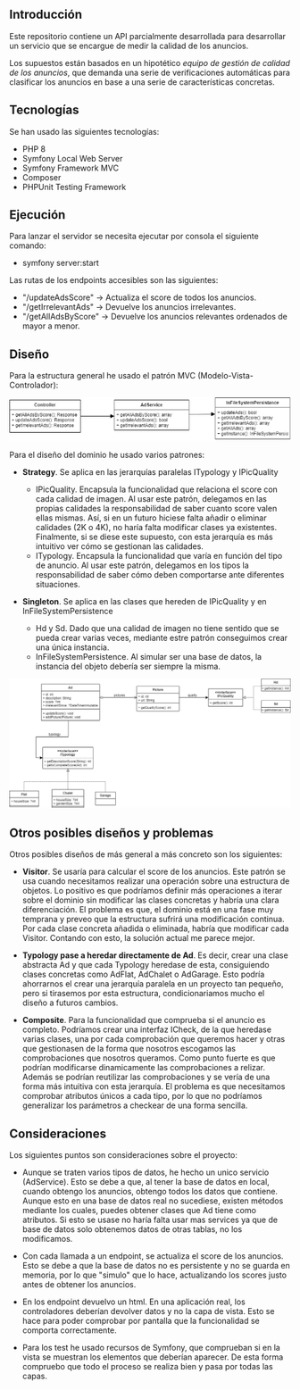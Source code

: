 ## Introducción

Este repositorio contiene un API parcialmente desarrollada para desarrollar un servicio que se encargue de medir la calidad de los anuncios.

Los supuestos están basados en un hipotético *equipo de gestión de calidad de los anuncios*, que demanda una serie de verificaciones automáticas para clasificar los anuncios en base a una serie de características concretas.

## Tecnologías

Se han usado las siguientes tecnologías:

* PHP 8
* Symfony Local Web Server
* Symfony Framework MVC
* Composer
* PHPUnit Testing Framework

## Ejecución

Para lanzar el servidor se necesita ejecutar por consola el siguiente comando:

* symfony server:start

Las rutas de los endpoints accesibles son las siguientes:
* "/updateAdsScore" -> Actualiza el score de todos los anuncios.
* "/getIrrelevantAds" -> Devuelve los anuncios irrelevantes.
* "/getAllAdsByScore" -> Devuelve los anuncios relevantes ordenados de mayor a menor.

## Diseño

Para la estructura general he usado el patrón MVC (Modelo-Vista-Controlador):

![Alt text](img/Estructura.png "Estructura")

Para el diseño del dominio he usado varios patrones:

* **Strategy**. Se aplica en las jerarquías paralelas ITypology y IPicQuality
  - IPicQuality. Encapsula la funcionalidad que relaciona el score con cada calidad de imagen. Al usar este patrón, delegamos en las propias calidades la responsabilidad de saber cuanto score valen ellas mismas. Así, si en un futuro hiciese falta añadir o eliminar calidades  (2K o 4K), no haría falta modificar clases ya existentes. Finalmente, si se diese este supuesto, con esta jerarquía es más intuitivo ver cómo se gestionan las calidades.
  - ITypology. Encapsula la funcionalidad que varía en función del tipo de anuncio. Al usar este patrón, delegamos en los tipos la responsabilidad de saber cómo deben comportarse ante diferentes situaciones.  

* **Singleton**. Se aplica en las clases que hereden de IPicQuality y en InFileSystemPersistence
  - Hd y Sd. Dado que una calidad de imagen no tiene sentido que se pueda crear varias veces, mediante estre patrón conseguimos crear una única instancia.
  - InFileSystemPersistence. Al simular ser una base de datos, la instancia del objeto debería ser siempre la misma.

![Alt text](img/Dominio.png "Diseño")


## Otros posibles diseños y problemas

Otros posibles diseños de más general a más concreto son los siguientes:

* **Visitor**. Se usaría para calcular el score de los anuncios. Este patrón se usa cuando necesitamos realizar una operación sobre una estructura de objetos. Lo positivo es que podríamos definir más operaciones a iterar sobre el dominio sin modificar las clases concretas y habría una clara diferenciación. El problema es que, el dominio está en una fase muy temprana y preveo que la estructura sufrirá una modificación continua. Por cada clase concreta añadida o eliminada, habría que modificar cada Visitor. Contando con esto, la solución actual me parece mejor.

* **Typology pase a heredar directamente de Ad**. Es decir, crear una clase abstracta Ad y que cada Typology heredase de esta, consiguiendo clases concretas como AdFlat, AdChalet o AdGarage. Esto podría ahorrarnos el crear una jerarquía paralela en un proyecto tan pequeño, pero si tirasemos por esta estructura, condicionariamos mucho el diseño a futuros cambios. 

* **Composite**. Para la funcionalidad que comprueba si el anuncio es completo. Podríamos crear una interfaz ICheck, de la que heredase varias clases, una por cada comprobación que queremos hacer y otras que gestionasen de la forma que nosotros escogamos las comprobaciones que nosotros queramos. Como punto fuerte es que podrían modificarse dinamicamente las comprobaciones a relizar. Además se podrían reutilizar las comprobaciones y se vería de una forma más intuitiva con esta jerarquía. El problema es que necesitamos comprobar atributos únicos a cada tipo, por lo que no podríamos generalizar los parámetros a checkear de una forma sencilla.


## Consideraciones

Los siguientes puntos son consideraciones sobre el proyecto:

* Aunque se traten varios tipos de datos, he hecho un unico servicio (AdService). Esto se debe a que, al tener la base de datos en local, cuando obtengo los anuncios, obtengo todos los datos que contiene. Aunque esto en una base de datos real no sucediese, existen métodos mediante los cuales, puedes obtener clases que Ad tiene como atributos. Si esto se usase no haría falta usar mas services ya que de base de datos solo obtenemos datos de otras tablas, no los modificamos.

* Con cada llamada a un endpoint, se actualiza el score de los anuncios. Esto se debe a que la base de datos no es persistente y no se guarda en memoria, por lo que "simulo" que lo hace, actualizando los scores justo antes de obtener los anuncios. 

* En los endpoint devuelvo un html. En una aplicación real, los controladores deberían devolver datos y no la capa de vista. Esto se hace para poder comprobar por pantalla que la funcionalidad se comporta correctamente.

* Para los test he usado recursos de Symfony, que comprueban si en la vista se muestran los elementos que deberían aparecer. De esta forma compruebo que todo el proceso se realiza bien y pasa por todas las capas.
